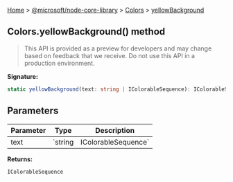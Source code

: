 [Home](./index) &gt; [@microsoft/node-core-library](./node-core-library.md) &gt; [Colors](./node-core-library.colors.md) &gt; [yellowBackground](./node-core-library.colors.yellowbackground.md)

## Colors.yellowBackground() method

> This API is provided as a preview for developers and may change based on feedback that we receive. Do not use this API in a production environment.
> 

<b>Signature:</b>

```typescript
static yellowBackground(text: string | IColorableSequence): IColorableSequence;
```

## Parameters

|  Parameter | Type | Description |
|  --- | --- | --- |
|  text | `string | IColorableSequence` |  |

<b>Returns:</b>

`IColorableSequence`

